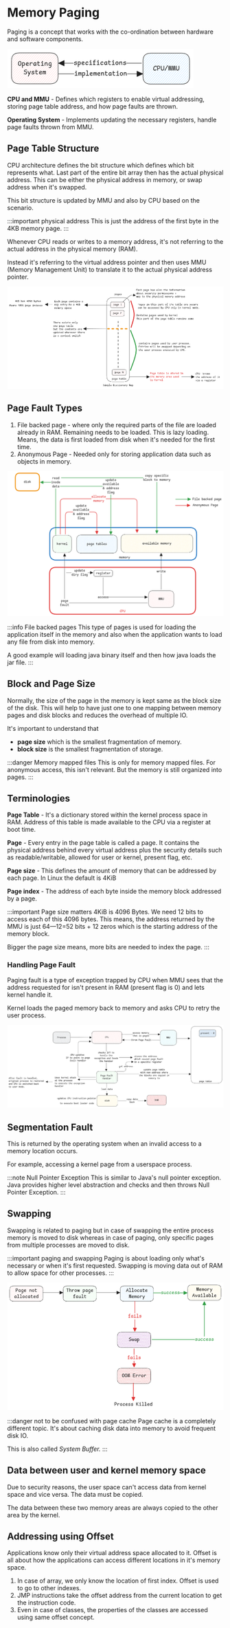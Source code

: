# Memory Paging

Paging is a concept that works with the co-ordination between
hardware and software components.

![memory paging](../../static/img/memory-paging-implementation.excalidraw.png)

**CPU and MMU** - Defines which registers to enable virtual addressing, storing page table address,
and how page faults are thrown.

**Operating System** - Implements updating the necessary registers, handle page faults thrown from MMU.

## Page Table Structure

CPU architecture defines the bit structure which defines which bit represents what.
Last part of the entire bit array then has the actual physical address.
This can be either the physical address in memory, or swap address when it's swapped.

This bit structure is updated by MMU and also by CPU based on the scenario.

:::important physical address
This is just the address of the first byte in the 4KB memory page.
:::

Whenever CPU reads or writes to a memory address,
it's not referring to the actual address in the physical memory (RAM).

Instead it's referring to the virtual address pointer and
then uses MMU (Memory Management Unit) to translate it to the actual physical address pointer.

![page table](../../static/img/memory-pages.excalidraw.png)

## Page Fault Types

1. File backed page - where only the required parts of the file are loaded already in RAM.
   Remaining needs to be loaded.
   This is lazy loading. Means, the data is first loaded from disk when it's needed for the first time.
2. Anonymous Page - Needed only for storing application data such as objects in memory.

![page-fault-types](../../static/img/page-fault-types.excalidraw.png)

:::info File backed pages
This type of pages is used for loading the application itself in the memory
and also when the application wants to load any file from disk into memory.

A good example will loading java binary itself
and then how java loads the jar file.
:::

## Block and Page Size

Normally, the size of the page in the memory is kept same as the block size of the disk.
This will help to have just one to one mapping between memory pages and disk blocks
and reduces the overhead of multiple IO.

It's important to understand that

- **page size** which is the smallest fragmentation of memory.
- **block size** is the smallest fragmentation of storage.

:::danger Memory mapped files
This is only for memory mapped files.
For anonymous access, this isn't relevant.
But the memory is still organized into pages.
:::

## Terminologies

**Page Table** - It's a dictionary stored within the kernel process space in RAM.
Address of this table is made available to the CPU via a register at boot time.

**Page** - Every entry in the page table is called a page.
It contains the physical address behind every virtual address plus
the security details such as readable/writable, allowed for user or kernel,
present flag, etc.

**Page size** - This defines the amount of memory that can be addressed by each page.
In Linux the default is 4KiB

**Page index** - The address of each byte inside the memory block addressed by a page.

:::important Page size matters
4KiB is 4096 Bytes.
We need 12 bits to access each of this 4096 bytes.
This means, the address returned by the MMU is just 64—12=52 bits + 12 zeros which
is the starting address of the memory block.

Bigger the page size means, more bits are needed to index the page.
:::

### Handling Page Fault

Paging fault is a type of exception trapped by CPU when MMU sees that the address requested for
isn't present in RAM (present flag is 0) and lets kernel handle it.

Kernel loads the paged memory back to memory and asks CPU to retry the user process.

![page fault handler](../../static/img/page-fault-handling.excalidraw.png)

## Segmentation Fault

This is returned by the operating system when an invalid access to a memory location occurs.

For example, accessing a kernel page from a userspace process.

:::note Null Pointer Exception
This is similar to Java's null pointer exception.
Java provides higher level abstraction and checks and then throws Null Pointer Exception.
:::

## Swapping

Swapping is related to paging but in case of swapping the entire process memory is moved to disk
whereas in case of paging, only specific pages from multiple processes are moved to disk.

:::important paging and swapping
Paging is about loading only what's necessary or when it's first requested.
Swapping is moving data out of RAM to allow space for other processes.
:::

![swapping-oom](../../static/img/page-swap.excalidraw.png)

:::danger not to be confused with page cache
Page cache is a completely different topic.
It's about caching disk data into memory to avoid frequent disk IO.

This is also called _System Buffer._
:::

## Data between user and kernel memory space

Due to security reasons, the user space can't access data from kernel space and vice versa.
The data must be copied.

The data between these two memory areas are always copied to the other area by the kernel.

## Addressing using Offset

Applications know only their virtual address space allocated to it.
Offset is all about how the applications can access different locations in it's memory space.

1. In case of array, we only know the location of first index. Offset is used to go to other indexes.
2. JMP instructions take the offset address from the current location to get the instruction code.
3. Even in case of classes, the properties of the classes are accessed using same offset concept.
